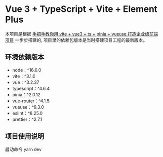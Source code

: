 # Vue 3 + TypeScript + Vite + Element Plus

本项目是根据 [手把手教你用 vite + vue3 + ts + pinia + vueuse 打造企业级前端项目](https://juejin.cn/post/7079785777692934174) 一步步搭建的, 项目里的依赖包版本是当时搭建项目工程的最新版本。

## 环境依赖版本

-   node：^16.0.0
-   vite：^3.1.0
-   vue：^3.2.37
-   typescript：^4.6.4
-   pinia：^2.0.12
-   vue-router：^4.1.5
-   vueuse：^9.3.0
-   eslint：^8.25.0
-   prettier：^2.7.1

<!-- commitizen：^4.2.4 -->
<!-- husky：^7.0.4 -->

## 项目使用说明

启动命令 yarn dev
